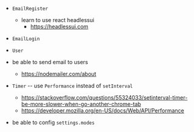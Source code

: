 - `EmailRegister`

  - learn to use react headlessui
    - https://headlessui.com

- `EmailLogin`
- `User`

- be able to send email to users

  - https://nodemailer.com/about

- `Timer` -- use `Performance` instead of `setInterval`

  - https://stackoverflow.com/questions/55324033/setinterval-timer-be-more-slower-when-go-another-chrome-tab
  - https://developer.mozilla.org/en-US/docs/Web/API/Performance

- be able to config `settings.modes`

